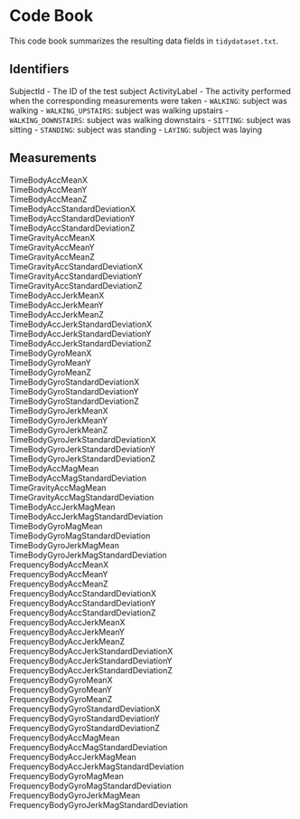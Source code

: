 # Code Book

This code book summarizes the resulting data fields in `tidydataset.txt`.

## Identifiers

SubjectId - The ID of the test subject
ActivityLabel - The activity performed when the corresponding measurements were taken
                - `WALKING`: subject was walking
	- `WALKING_UPSTAIRS`: subject was walking upstairs
	- `WALKING_DOWNSTAIRS`: subject was walking downstairs
	- `SITTING`: subject was sitting
	- `STANDING`: subject was standing
	- `LAYING`: subject was laying

## Measurements

TimeBodyAccMeanX                               
TimeBodyAccMeanY                               
TimeBodyAccMeanZ                               
TimeBodyAccStandardDeviationX                  
TimeBodyAccStandardDeviationY                  
TimeBodyAccStandardDeviationZ                  
TimeGravityAccMeanX                            
TimeGravityAccMeanY                            
TimeGravityAccMeanZ                            
TimeGravityAccStandardDeviationX               
TimeGravityAccStandardDeviationY               
TimeGravityAccStandardDeviationZ               
TimeBodyAccJerkMeanX                           
TimeBodyAccJerkMeanY                           
TimeBodyAccJerkMeanZ                           
TimeBodyAccJerkStandardDeviationX              
TimeBodyAccJerkStandardDeviationY              
TimeBodyAccJerkStandardDeviationZ              
TimeBodyGyroMeanX                              
TimeBodyGyroMeanY                              
TimeBodyGyroMeanZ                              
TimeBodyGyroStandardDeviationX                 
TimeBodyGyroStandardDeviationY                 
TimeBodyGyroStandardDeviationZ                 
TimeBodyGyroJerkMeanX                          
TimeBodyGyroJerkMeanY                          
TimeBodyGyroJerkMeanZ                          
TimeBodyGyroJerkStandardDeviationX             
TimeBodyGyroJerkStandardDeviationY             
TimeBodyGyroJerkStandardDeviationZ             
TimeBodyAccMagMean                             
TimeBodyAccMagStandardDeviation                
TimeGravityAccMagMean                          
TimeGravityAccMagStandardDeviation             
TimeBodyAccJerkMagMean                         
TimeBodyAccJerkMagStandardDeviation            
TimeBodyGyroMagMean                            
TimeBodyGyroMagStandardDeviation               
TimeBodyGyroJerkMagMean                        
TimeBodyGyroJerkMagStandardDeviation           
FrequencyBodyAccMeanX                          
FrequencyBodyAccMeanY                          
FrequencyBodyAccMeanZ                          
FrequencyBodyAccStandardDeviationX             
FrequencyBodyAccStandardDeviationY             
FrequencyBodyAccStandardDeviationZ             
FrequencyBodyAccJerkMeanX                      
FrequencyBodyAccJerkMeanY                      
FrequencyBodyAccJerkMeanZ                      
FrequencyBodyAccJerkStandardDeviationX         
FrequencyBodyAccJerkStandardDeviationY         
FrequencyBodyAccJerkStandardDeviationZ         
FrequencyBodyGyroMeanX                         
FrequencyBodyGyroMeanY                         
FrequencyBodyGyroMeanZ                         
FrequencyBodyGyroStandardDeviationX            
FrequencyBodyGyroStandardDeviationY            
FrequencyBodyGyroStandardDeviationZ            
FrequencyBodyAccMagMean                        
FrequencyBodyAccMagStandardDeviation           
FrequencyBodyAccJerkMagMean                    
FrequencyBodyAccJerkMagStandardDeviation       
FrequencyBodyGyroMagMean                       
FrequencyBodyGyroMagStandardDeviation          
FrequencyBodyGyroJerkMagMean                   
FrequencyBodyGyroJerkMagStandardDeviation      

